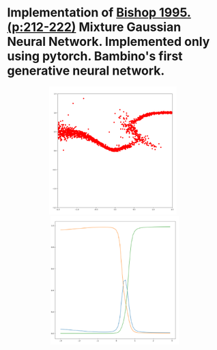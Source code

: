 # Implementation of [Bishop 1995. (p:212-222)](https://dl.acm.org/doi/10.5555/525960) Mixture Gaussian Neural Network. Implemented only using pytorch. Bambino's first generative neural network.

<p align="center">
<img src="https://github.com/SB-27182/First_GaussianMixture/blob/master/imgs/mixtureGauss_1.png" width=300 height=300 />
  &nbsp
  <img src="https://github.com/SB-27182/First_GaussianMixture/blob/master/imgs/mixtureKernelProbabilites.png" width=300 height=300 />
</p>




